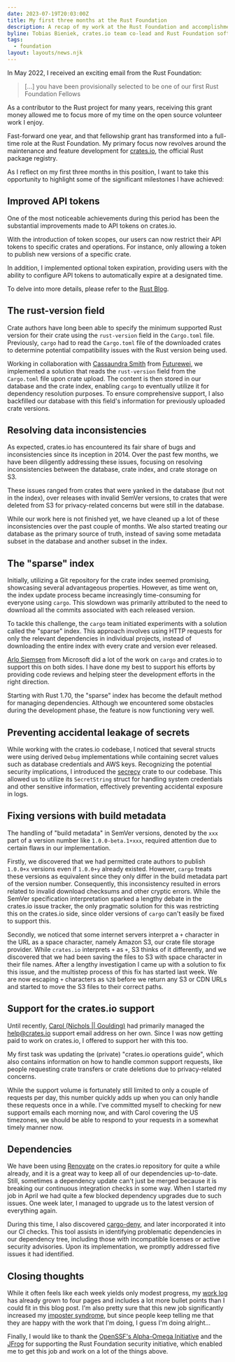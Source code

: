 ```yaml
---
date: 2023-07-19T20:03:00Z
title: My first three months at the Rust Foundation
description: A recap of my work at the Rust Foundation and accomplishments so far
byline: Tobias Bieniek, crates.io team co-lead and Rust Foundation software engineer
tags:
  - foundation
layout: layouts/news.njk
---
```


In May 2022, I received an exciting email from the Rust Foundation:

> […] you have been provisionally selected to be one of our first Rust Foundation Fellows

As a contributor to the Rust project for many years, receiving this grant money allowed me to focus more of my time on the open source volunteer work I enjoy.

Fast-forward one year, and that fellowship grant has transformed into a full-time role at the Rust Foundation. My primary focus now revolves around the maintenance and feature development for [crates.io](https://crates.io), the official Rust package registry.

As I reflect on my first three months in this position, I want to take this opportunity to highlight some of the significant milestones I have achieved:

## Improved API tokens

One of the most noticeable achievements during this period has been the substantial improvements made to API tokens on crates.io.

With the introduction of token scopes, our users can now restrict their API tokens to specific crates and operations. For instance, only allowing a token to publish new versions of a specific crate.

In addition, I implemented optional token expiration, providing users with the ability to configure API tokens to automatically expire at a designated time.

To delve into more details, please refer to the [Rust Blog](https://blog.rust-lang.org/2023/06/23/improved-api-tokens-for-crates-io.html).

## The rust-version field

Crate authors have long been able to specify the minimum supported Rust version for their crate using the `rust-version` field in the `Cargo.toml` file. Previously, `cargo` had to read the `Cargo.toml` file of the downloaded crates to determine potential compatibility issues with the Rust version being used.

Working in collaboration with [Cassaundra Smith](https://github.com/cassaundra) from [Futurewei](https://www.futurewei.com), we implemented a solution that reads the `rust-version` field from the `Cargo.toml` file upon crate upload. The content is then stored in our database and the crate index, enabling `cargo` to eventually utilize it for dependency resolution purposes. To ensure comprehensive support, I also backfilled our database with this field's information for previously uploaded crate versions.

## Resolving data inconsistencies

As expected, crates.io has encountered its fair share of bugs and inconsistencies since its inception in 2014. Over the past few months, we have been diligently addressing these issues, focusing on resolving inconsistencies between the database, crate index, and crate storage on S3.

These issues ranged from crates that were yanked in the database (but not in the index), over releases with invalid SemVer versions, to crates that were deleted from S3 for privacy-related concerns but were still in the database.

While our work here is not finished yet, we have cleaned up a lot of these inconsistencies over the past couple of months. We also started treating our database as the primary source of truth, instead of saving some metadata subset in the database and another subset in the index.

## The "sparse" index

Initially, utilizing a Git repository for the crate index seemed promising, showcasing several advantageous properties. However, as time went on, the index update process became increasingly time-consuming for everyone using `cargo`. This slowdown was primarily attributed to the need to download all the commits associated with each released version.

To tackle this challenge, the `cargo` team initiated experiments with a solution called the "sparse" index. This approach involves using HTTP requests for only the relevant dependencies in individual projects, instead of downloading the entire index with every crate and version ever released.

[Arlo Siemsen](https://github.com/arlosi) from Microsoft did a lot of the work on `cargo` and crates.io to support this on both sides. I have done my best to support his efforts by providing code reviews and helping steer the development efforts in the right direction.

Starting with Rust 1.70, the "sparse" index has become the default method for managing dependencies. Although we encountered some obstacles during the development phase, the feature is now functioning very well.

## Preventing accidental leakage of secrets

While working with the crates.io codebase, I noticed that several structs were using derived `Debug` implementations while containing secret values such as database credentials and AWS keys. Recognizing the potential security implications, I introduced the [secrecy](https://crates.io/crates/secrecy) crate to our codebase. This allowed us to utilize its `SecretString` struct for handling system credentials and other sensitive information, effectively preventing accidental exposure in logs.

## Fixing versions with build metadata

The handling of "build metadata" in SemVer versions, denoted by the `xxx` part of a version number like `1.0.0-beta.1+xxx`, required attention due to certain flaws in our implementation.

Firstly, we discovered that we had permitted crate authors to publish `1.0.0+x` versions even if `1.0.0+y` already existed. However, `cargo` treats these versions as equivalent since they only differ in the build metadata part of the version number. Consequently, this inconsistency resulted in errors related to invalid download checksums and other cryptic errors. While the SemVer specification interpretation sparked a lengthy debate in the crates.io issue tracker, the only pragmatic solution for this was restricting this on the crates.io side, since older versions of `cargo` can't easily be fixed to support this.

Secondly, we noticed that some internet servers interpret a `+` character in the URL as a space character, namely Amazon S3, our crate file storage provider. While `crates.io` interprets `+` as `+`, S3 thinks of it differently, and we discovered that we had been saving the files to S3 with space character in their file names. After a lengthy investigation I came up with a solution to fix this issue, and the multistep process of this fix has started last week. We are now escaping `+` characters as `%2B` before we return any S3 or CDN URLs and started to move the S3 files to their correct paths.

## Support for the crates.io support

Until recently, [Carol (Nichols || Goulding)](https://github.com/carols10cents) had primarily managed the [help@crates.io](mailto:help@crates.io) support email address on her own. Since I was now getting paid to work on crates.io, I offered to support her with this too.

My first task was updating the (private) "crates.io operations guide", which also contains information on how to handle common support requests, like people requesting crate transfers or crate deletions due to privacy-related concerns.

While the support volume is fortunately still limited to only a couple of requests per day, this number quickly adds up when you can only handle these requests once in a while. I've committed myself to checking for new support emails each morning now, and with Carol covering the US timezones, we should be able to respond to your requests in a somewhat timely manner now.

## Dependencies

We have been using [Renovate](https://github.com/renovatebot/renovate) on the crates.io repository for quite a while already, and it is a great way to keep all of our dependencies up-to-date. Still, sometimes a dependency update can't just be merged because it is breaking our continuous integration checks in some way. When I started my job in April we had quite a few blocked dependency upgrades due to such issues. One week later, I managed to upgrade us to the latest version of everything again.

During this time, I also discovered [cargo-deny](https://github.com/EmbarkStudios/cargo-deny), and later incorporated it into our CI checks. This tool assists in identifying problematic dependencies in our dependency tree, including those with incompatible licenses or active security advisories. Upon its implementation, we promptly addressed five issues it had identified.

## Closing thoughts

While it often feels like each week yields only modest progress, my [work log](https://blog.pragmaticengineer.com/work-log-template-for-software-engineers/) has already grown to four pages and includes a lot more bullet points than I could fit in this blog post. I'm also pretty sure that this new job significantly increased my [imposter syndrome](https://blog.rust-lang.org/inside-rust/2022/04/19/imposter-syndrome.html), but since people keep telling me that they are happy with the work that I'm doing, I guess I'm doing alright…

Finally, I would like to thank the [OpenSSF's Alpha-Omega Initiative](https://openssf.org/community/alpha-omega/) and the [JFrog](https://jfrog.com/blog/jfrog-joins-rust-foundation-as-platinum-member/) for supporting the Rust Foundation security initiative, which enabled me to get this job and work on a lot of the things above.
